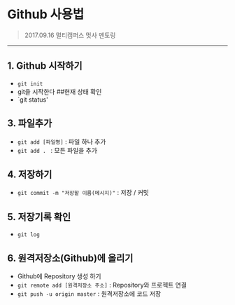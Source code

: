 # Github 사용법
> 2017.09.16 멀티캠퍼스 멋사 멘토링
---
## 1. Github 시작하기
- `git init`
- git을 시작한다
##현재 상태 확인
- `git status'
## 3. 파일추가
- `git add [파일명]` : 파일 하나 추가
- `git add . ` : 모든 파일을 추가
## 4. 저장하기
- `git commit -m "저장할 이름(메시지)"` : 저장 / 커밋
## 5. 저장기록 확인
- `git log`
## 6. 원격저장소(Github)에 올리기
- Github에 Repository 생성 하기
- `git remote add [원격저장소 주소]` : Repository와 프로젝트 연결
- `git push -u origin master` : 원격저장소에 코드 저장
